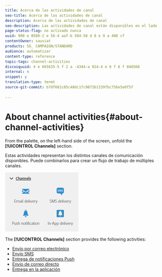```yaml
---
title: Acerca de las actividades de canal
seo-title: Acerca de las actividades de canal
description: Acerca de las actividades de canal
seo-description: Las actividades de canal están disponibles en el lado izquierdo de la pantalla.
page-status-flag: no activado nunca
uuid: 900 e 0580-2 e 56-4 aaf-b 584-58 d 8 e 9 a 408 cf
contentOwner: sauviat
products: SG_ CAMPAIGN/STANDARD
audience: automatizar
content-type: reference
topic-tags: channel-activities
discoiquuid: 4 e 665635-5 f 2 a -4344-a 924-4 e 6 f 6 f 848568
internal: n
snippet: y
translation-type: tm+mt
source-git-commit: b7df681c05c48dc1fc9873b1339fbc756e5e0f5f

---
```



# About channel activities{#about-channel-activities}

From the palette, on the left-hand side of the screen, unfold the **[!UICONTROL Channels]** section.

Estas actividades representan los distintos canales de comunicación disponibles. Puede combinarlos para crear un flujo de trabajo de múltiples canales.

![](assets/wkf_channels_activities.png)

The **[!UICONTROL Channels]** section provides the following activities:

* [Envío por correo electrónico](../../automating/using/email-delivery.md)
* [Envío SMS](../../automating/using/sms-delivery.md)
* [Entrega de notificaciones Push](../../automating/using/push-notification-delivery.md)
* [Envío de correo directo](../../automating/using/direct-mail-delivery.md)
* [Entrega en la aplicación](../../automating/using/in-app-delivery.md)

